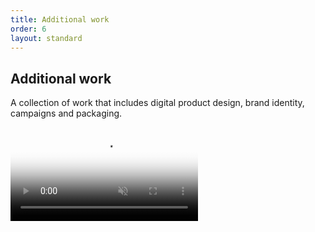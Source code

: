 ```yaml
---
title: Additional work
order: 6
layout: standard
---
```

<section>
    <div class="title">
      <div>
        <h1>Additional work</h1>
      </div>
        <div>
        <p>A collection of work that includes digital product design, brand identity, campaigns and packaging.</p>
    </div>
  </div>
</section>

<section>
  <div class="video-desktop collection revealblock">
    <video autoplay loop muted playsinline controls poster="https://res.cloudinary.com/benludwig/image/upload/f_auto,q_auto:best/v1589831895/additional_frame_qoilfa.png">
      <source src="https://res.cloudinary.com/benludwig/video/upload/vc_auto/v1589833345/more_work_c1puk7.mp4">
      <source src="https://res.cloudinary.com/benludwig/video/upload/vc_auto/v1589833345/more_work_c1puk7.webm" type="video/webm">
      Your browser does not support the video tag.
    </video>
  </div>
</section>

